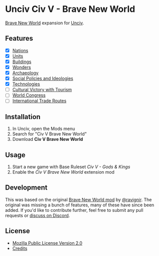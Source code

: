 # Unciv Civ V - Brave New World

[Brave New World](https://civilization.fandom.com/wiki/Civilization_V:_Brave_New_World) expansion for [Unciv](https://github.com/yairm210/Unciv).

## Features

- [x] [Nations](https://civilization.fandom.com/wiki/Civilization_V:_Brave_New_World#Civilizations_and_leaders)
- [x] [Units](https://civilization.fandom.com/wiki/Civilization_V:_Brave_New_World#Units)
- [x] [Buildings](https://civilization.fandom.com/wiki/Civilization_V:_Brave_New_World#Buildings)
- [x] [Wonders](https://civilization.fandom.com/wiki/Civilization_V:_Brave_New_World#Wonders)
- [x] [Archaeology](https://civilization.fandom.com/wiki/Civilization_V:_Brave_New_World#Archaeology)
- [x] [Social Policies and Ideologies](https://civilization.fandom.com/wiki/Civilization_V:_Brave_New_World#Social_Policies_and_Ideologies)
- [x] [Technologies](https://civilization.fandom.com/wiki/The_Internet_(Civ5))
- [ ] [Cultural Victory with Tourism](https://civilization.fandom.com/wiki/Civilization_V:_Brave_New_World#New_Cultural_Victory)
- [ ] [World Congress](https://civilization.fandom.com/wiki/Civilization_V:_Brave_New_World#World_Congress)
- [ ] [International Trade Routes](https://civilization.fandom.com/wiki/International_trade_route_(Civ5))

## Installation

1. In Unciv, open the Mods menu
2. Search for "Civ V Brave New World"
3. Download **Civ V Brave New World**

## Usage

1. Start a new game with Base Ruleset *Civ V - Gods & Kings*
2. Enable the *Civ V Brave New World* extension mod

## Development

This was based on the original [Brave New World mod](https://github.com/ravignir/Brave-New-World) by [@ravignir](https://github.com/ravignir). The original was missing a bunch of features, many of these have since been added. If you'd like to contribute further, feel free to submit any pull requests or [discuss on Discord](https://discord.com/channels/586194543280390151/1055580642806603866).

## License

- [Mozilla Public License Version 2.0](LICENSE)
- [Credits](CREDITS.md)
